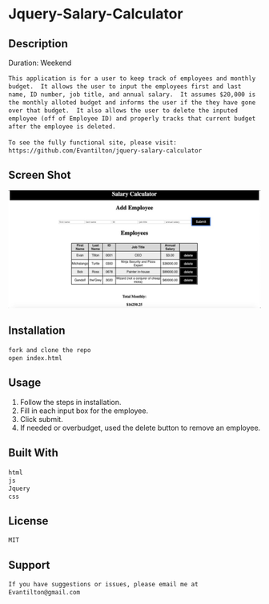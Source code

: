 # Jquery-Salary-Calculator

## Description
Duration: Weekend

    This application is for a user to keep track of employees and monthly budget.  It allows the user to input the employees first and last name, ID number, job title, and annual salary.  It assumes $20,000 is the monthly alloted budget and informs the user if the they have gone over that budget.  It also allows the user to delete the inputed employee (off of Employee ID) and properly tracks that current budget after the employee is deleted.

    To see the fully functional site, please visit: https://github.com/Evantilton/jquery-salary-calculator

## Screen Shot
![](SalaryCalculatorScreenshot.jpg)

## Installation
    fork and clone the repo
    open index.html
## Usage

1. Follow the steps in installation.
2. Fill in each input box for the employee.
3. Click submit.
4. If needed or overbudget, used the delete button to remove an employee.

## Built With
    html
    js
    Jquery
    css

## License
    MIT

## Support
    If you have suggestions or issues, please email me at Evantilton@gmail.com
